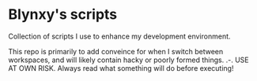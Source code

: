 # Blynxy's scripts
Collection of scripts I use to enhance my development environment.

This repo is primarily to add conveince for when I switch between workspaces, and will likely contain hacky or poorly formed things. .-. USE AT OWN RISK. Always read what something will do before executing!

